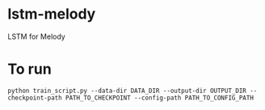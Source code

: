 # lstm-melody
LSTM for Melody
# To run
```
python train_script.py --data-dir DATA_DIR --output-dir OUTPUT_DIR --checkpoint-path PATH_TO_CHECKPOINT --config-path PATH_TO_CONFIG_PATH
```